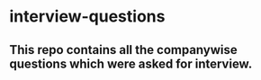 # interview-questions
## This repo contains all the companywise questions which were asked for interview.
